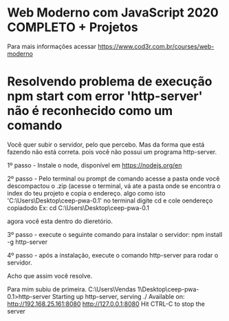 # Web Moderno com JavaScript 2020 COMPLETO + Projetos

Para mais informações acessar https://www.cod3r.com.br/courses/web-moderno

# Resolvendo problema de execução npm start com error 'http-server' não é reconhecido como um comando
 
Você quer subir o servidor, pelo que percebo. Mas da forma que está fazendo não está correta. pois você não possui um programa http-server.

1º passo - Instale o node, disponível em https://nodejs.org/en

2º passo - Pelo terminal ou prompt de comando acesse a pasta onde você descompactou o .zip (acesse o terminal, vá ate a pasta onde se encontra o index do teu projeto e copia o endereço. algo como isto 'C:\Users\Desktop\ceep-pwa-0.1' no terminal digite cd e cole oendereço copiadodo Ex: cd C:\Users\Desktop\ceep-pwa-0.1

agora você esta dentro do dieretório.

3º passo - execute o seguinte comando para instalar o servidor: npm install -g http-server

4º passo - após a instalação, execute o comando http-server para rodar o servidor.

Acho que assim você resolve.

Para mim subiu de primeira. C:\Users\Vendas 1\Desktop\ceep-pwa-0.1>http-server Starting up http-server, serving ./ Available on: http://192.168.25.161:8080 http://127.0.0.1:8080 Hit CTRL-C to stop the server